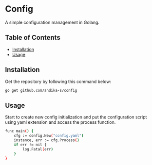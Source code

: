 # Config

A simple configuration management in Golang.

## Table of Contents
- [Installation](#installation)
- [Usage](#usage)

## Installation
Get the repository by following this command below:
```bash
go get github.com/andika-s/config
```

## Usage
Start to create new config initialization and put the configuration script using yaml extension and access the process function.
```bash
func main() {
	cfg := config.New("config.yaml")
	instance, err := cfg.Process()
	if err != nil {
		log.Fatal(err)
	}
}
```